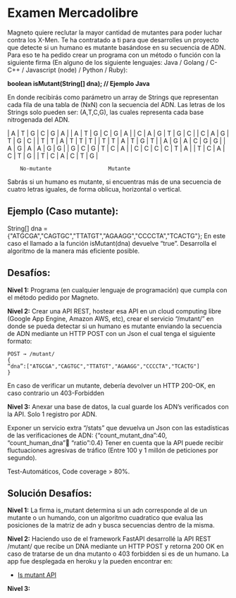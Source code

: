 # Examen Mercadolibre

Magneto quiere reclutar la mayor cantidad de mutantes para poder luchar
contra los X-Men.
Te ha contratado a ti para que desarrolles un proyecto que detecte si un
humano es mutante basándose en su secuencia de ADN.
Para eso te ha pedido crear un programa con un método o función con la siguiente firma (En
alguno de los siguiente lenguajes: Java / Golang / C-C++ / Javascript (node) / Python / Ruby):

**boolean isMutant(String[] dna); // Ejemplo Java**

En donde recibirás como parámetro un array de Strings que representan cada fila de una tabla
de (NxN) con la secuencia del ADN. Las letras de los Strings solo pueden ser: (A,T,C,G), las
cuales representa cada base nitrogenada del ADN.


| A | T | G | C | G | A |   | A | T | G | C | G | A |
| C | A | G | T | G | C |   | C | A | G | T | G | C |
| T | T | A | T | T | T |   | T | T | A | T | G | T |
| A | G | A | C | G | G |   | A | G | A | A | G | G |
| G | C | G | T | C | A |   | C | C | C | C | T | A |
| T | C | A | C | T | G |   | T | C | A | C | T | G |

        No-mutante                  Mutante

Sabrás si un humano es mutante, si encuentras más de una secuencia de cuatro letras
iguales​, de forma oblicua, horizontal o vertical.

## Ejemplo (Caso mutante):
String[] dna = {"ATGCGA","CAGTGC","TTATGT","AGAAGG","CCCCTA","TCACTG"};
En este caso el llamado a la función isMutant(dna) devuelve “true”.
Desarrolla el algoritmo de la manera más eficiente posible.

## Desafíos:

**Nivel 1:**
Programa (en cualquier lenguaje de programación) que cumpla con el método pedido por
Magneto.

**Nivel 2:**
Crear una API REST, hostear esa API en un cloud computing libre (Google App Engine,
Amazon AWS, etc), crear el servicio “/mutant/” en donde se pueda detectar si un humano es
mutante enviando la secuencia de ADN mediante un HTTP POST con un Json el cual tenga el
siguiente formato:

```curl
POST → /mutant/
{
“dna”:["ATGCGA","CAGTGC","TTATGT","AGAAGG","CCCCTA","TCACTG"]
}
```

En caso de verificar un mutante, debería devolver un HTTP 200-OK, en caso contrario un
403-Forbidden

**Nivel 3:**
Anexar una base de datos, la cual guarde los ADN’s verificados con la API.
Solo 1 registro por ADN.

Exponer un servicio extra “/stats” que devuelva un Json con las estadísticas de las
verificaciones de ADN: {“count_mutant_dna”:40, “count_human_dna”:100: “ratio”:0.4}
Tener en cuenta que la API puede recibir fluctuaciones agresivas de tráfico (Entre 100 y 1
millón de peticiones por segundo).

Test-Automáticos, Code coverage > 80%.

## Solución Desafíos:

**Nivel 1:**
La firma is_mutant determina si un adn corresponde al de un mutante o un humando, con un algoritmo cuadratico que evalua las posiciones de la matriz de adn y busca secuencias dentro de la misma.

**Nivel 2:**
Haciendo uso de el framework FastAPI desarrollé la API REST /mutant/ que recibe un DNA mediante un HTTP POST y retorna 200 OK en caso de tratarse de un dna mutanto o 403 forbidden si es de un humano.
La app fue desplegada en heroku y la pueden encontrar en:

- [Is mutant API](https://melitestcamo.herokuapp.com/)

**Nivel 3:**





